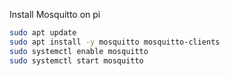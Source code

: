 Install Mosquitto on pi

```bash
sudo apt update
sudo apt install -y mosquitto mosquitto-clients
sudo systemctl enable mosquitto
sudo systemctl start mosquitto
```

